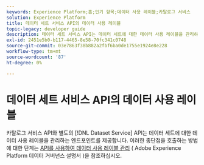 ```yaml
---
keywords: Experience Platform;홈;인기 항목;데이터 사용 레이블;카탈로그 서비스
solution: Experience Platform
title: 데이터 세트 서비스 API의 데이터 사용 레이블
topic-legacy: developer guide
description: 데이터 세트 서비스 API는 데이터 세트에 대한 데이터 사용 레이블을 관리하는 끝점을 제공합니다.
exl-id: 2451e5b0-b117-4465-8e58-70fc341c0748
source-git-commit: 03e7863f38b882a2fbf6ba0de1755e1924e8e228
workflow-type: tm+mt
source-wordcount: '87'
ht-degree: 0%

---
```


# 데이터 세트 서비스 API의 데이터 사용 레이블

카탈로그 서비스 API와 별도의 [!DNL Dataset Service] API는 데이터 세트에 대한 데이터 사용 레이블을 관리하는 엔드포인트를 제공합니다. 이러한 종단점을 호출하는 방법에 대한 단계는 [API를 사용하여 데이터 사용 레이블 관리](../../data-governance/labels/dataset-api.md) ( Adobe Experience Platform 데이터 거버넌스 설명서 )을 참조하십시오.
